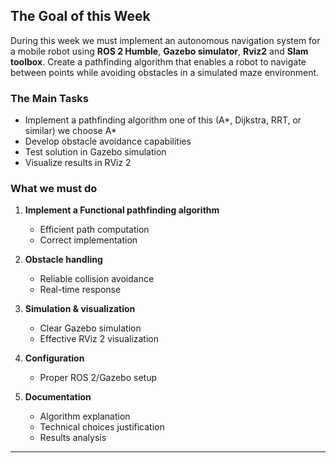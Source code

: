 ## The Goal of this Week
During this week we must implement an autonomous navigation system for a mobile robot using **ROS 2 Humble**, **Gazebo simulator**, **Rviz2** and **Slam toolbox**. Create a pathfinding algorithm that enables a robot to navigate between points while avoiding obstacles in a simulated maze environment.

### The Main Tasks
- Implement a pathfinding algorithm one of this (A*, Dijkstra, RRT, or similar) we choose A*
- Develop obstacle avoidance capabilities
- Test solution in Gazebo simulation
- Visualize results in RViz 2

### What we must do 

1. **Implement a Functional pathfinding algorithm**
   - Efficient path computation
   - Correct implementation

2. **Obstacle handling**
   - Reliable collision avoidance
   - Real-time response

3. **Simulation & visualization**
   - Clear Gazebo simulation
   - Effective RViz 2 visualization

4. **Configuration**
   - Proper ROS 2/Gazebo setup

5. **Documentation**
   - Algorithm explanation
   - Technical choices justification
   - Results analysis

---